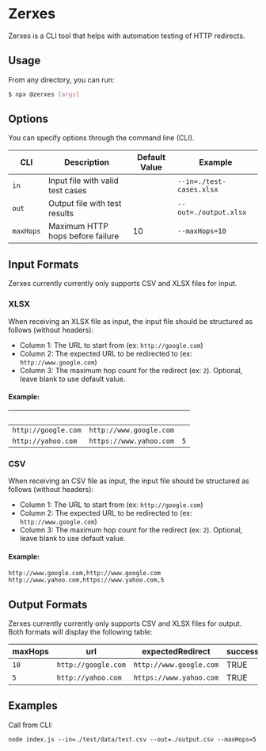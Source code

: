 # Zerxes

Zerxes is a CLI tool that helps with automation testing of HTTP redirects.

## Usage

From any directory, you can run:

```sh
$ npx @zerxes [args]
```

## Options

You can specify options through the command line (CLI).

| CLI       | Description                       | Default Value | Example                    |
| --------- | --------------------------------- | ------------- |--------------------------- |
| `in`      | Input file with valid test cases  | &nbsp;        | `--in=./test-cases.xlsx`   |
| `out`     | Output file with test results     | &nbsp;        | `--out=./output.xlsx`      |
| `maxHops` | Maximum HTTP hops before failure  | 10            | `--maxHops=10`             |

## Input Formats

Zerxes currently currently only supports CSV and XLSX files for input.

### XLSX

When receiving an XLSX file as input, the input file should be structured as follows (without headers):

- Column 1: The URL to start from (ex: `http://google.com`)
- Column 2: The expected URL to be redirected to (ex: `http://www.google.com`)
- Column 3: The maximum hop count for the redirect (ex: `2`). Optional, leave blank to use default value.

#### Example:

|  &nbsp;              | &nbsp;                  | &nbsp;  |
| -------------------- | ----------------------- | ------- |
| `http://google.com`  | `http://www.google.com` |         |
| `http://yahoo.com`   | `https://www.yahoo.com` | `5`     |

### CSV

When receiving an CSV file as input, the input file should be structured as follows (without headers):

- Column 1: The URL to start from (ex: `http://google.com`)
- Column 2: The expected URL to be redirected to (ex: `http://www.google.com`)
- Column 3: The maximum hop count for the redirect (ex: `2`). Optional, leave blank to use default value.

#### Example:

```csv
http://www.google.com,http://www.google.com
http://www.yahoo.com,https://www.yahoo.com,5
```

## Output Formats

Zerxes currently currently only supports CSV and XLSX files for output. Both formats will display the following table:

|  maxHops | url                 | expectedRedirect        | success | hops |
| -------- | ------------------- | ----------------------- | ------- | ---- |
| `10`     | `http://google.com` | `http://www.google.com` | TRUE    | `1`  |
| `5`      | `http://yahoo.com`  | `https://www.yahoo.com` | TRUE    | `1`  |

## Examples

Call from CLI:
```cli
node index.js --in=./test/data/test.csv --out=./output.csv --maxHops=5
```